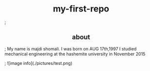 <h1 align="center">my-first-repo</h1>;

<h2 align="center">about</h2>;
<p"align="left"> My name is majdi shomali. I was born on AUG 17th,1997
 I studied mechanical engineering at the hashemite university in November 2015 </p>;
 ![image info](./pictures/test.png)
